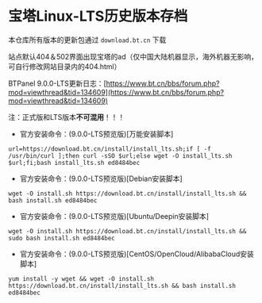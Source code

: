 # 宝塔Linux-LTS历史版本存档
本仓库所有版本的更新包通过 `download.bt.cn` 下载

站点默认404＆502界面出现宝塔的ad（仅中国大陆机器显示，海外机器无影响，可自行修改网站目录内的404.html）

BTPanel 9.0.0-LTS更新日志：[https://www.bt.cn/bbs/forum.php?mod=viewthread&tid=134609](https://www.bt.cn/bbs/forum.php?mod=viewthread&tid=134609)<br/>

注：正式版和LTS版本**不可混用**！！！

<!--
* 官方安装命令：(9.0.0公测版)[默认线路]
```
url=https://download.bt.cn/install/install_lts.sh;if [ -f /usr/bin/curl ];then curl -sSO $url;else wget -O install_lts.sh $url;fi;bash install_lts.sh ltsview ed8484bec
```
* 官方安装命令：(9.0.0公测版)[电信线路]
```
url=https://cmcc1-node.bt.cn/install/install_lts.sh;if [ -f /usr/bin/curl ];then curl -sSO $url;else wget -O install_lts.sh $url;fi;bash install_lts.sh ltsview ed8484bec
```
* 官方安装命令：(9.0.0公测版)[香港线路]
```
url=https://hk1-node.bt.cn/install/install_lts.sh;if [ -f /usr/bin/curl ];then curl -sSO $url;else wget -O install_lts.sh $url;fi;bash install_lts.sh ltsview ed8484bec
```
* 官方安装命令：(9.0.0公测版)[欧美线路]
```
url=https://cf1-node.aapanel.com/install/install_lts.sh;if [ -f /usr/bin/curl ];then curl -sSO $url;else wget -O install_lts.sh $url;fi;bash install_lts.sh ltsview ed8484bec
```
-->
* 官方安装命令：(9.0.0-LTS预览版)[万能安装脚本]
```
url=https://download.bt.cn/install/install_lts.sh;if [ -f /usr/bin/curl ];then curl -sSO $url;else wget -O install_lts.sh $url;fi;bash install_lts.sh ed8484bec
```
* 官方安装命令：(9.0.0-LTS预览版)[Debian安装脚本]
```
wget -O install.sh https://download.bt.cn/install/install_lts.sh && bash install.sh ed8484bec
```
* 官方安装命令：(9.0.0-LTS预览版)[Ubuntu/Deepin安装脚本]
```
wget -O install.sh https://download.bt.cn/install/install_lts.sh && sudo bash install.sh ed8484bec
```
* 官方安装命令：(9.0.0-LTS预览版)[CentOS/OpenCloud/AlibabaCloud安装脚本]
```
yum install -y wget && wget -O install.sh https://download.bt.cn/install/install_lts.sh && bash install.sh ed8484bec
```
